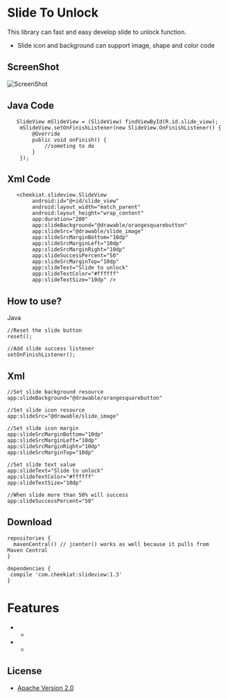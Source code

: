 # Slide To Unlock
This library can fast and easy develop slide to unlock function.
* Slide icon and background can support image, shape and color code

ScreenShot
----------------
![ScreenShot](https://github.com/cheekiat/SlideToUnlock/blob/master/appscreenshort.gif)

Java Code
----------------
       SlideView mSlideView = (SlideView) findViewById(R.id.slide_view);
        mSlideView.setOnFinishListener(new SlideView.OnFinishListener() {
            @Override
            public void onFinish() {
                //someting to do
            }
        });

        
Xml Code
----------------
```
   <cheekiat.slideview.SlideView
        android:id="@+id/slide_view"
        android:layout_width="match_parent"
        android:layout_height="wrap_content"
        app:duration="200"
        app:slideBackground="@drawable/orangesquarebutton"
        app:slideSrc="@drawable/slide_image"
        app:slideSrcMarginBottom="10dp"
        app:slideSrcMarginLeft="10dp"
        app:slideSrcMarginRight="10dp"
        app:slideSuccessPercent="50"
        app:slideSrcMarginTop="10dp"
        app:slideText="Slide to unlock"
        app:slideTextColor="#ffffff"
        app:slideTextSize="10dp" />
```
        
How to use?
----------------

Java
```
//Reset the slide button
reset();

//Add slide success listener
setOnFinishListener();
```

Xml
----------------
```
//Set slide background resource
app:slideBackground="@drawable/orangesquarebutton"

//Set slide icon resource
app:slideSrc="@drawable/slide_image"

//Set slide icon margin
app:slideSrcMarginBottom="10dp"
app:slideSrcMarginLeft="10dp"
app:slideSrcMarginRight="10dp"
app:slideSrcMarginTop="10dp"

//Set slide text value
app:slideText="Slide to unlock"
app:slideTextColor="#ffffff"
app:slideTextSize="10dp" 

//When slide more than 50% will success
app:slideSuccessPercent="50"
```

Download
----------------
```
repositories {
  mavenCentral() // jcenter() works as well because it pulls from Maven Central
}

dependencies {
 compile 'com.cheekiat:slideview:1.3'
}
```
Features
===================
* -
* -


## License

* [Apache Version 2.0](http://www.apache.org/licenses/LICENSE-2.0.html)
